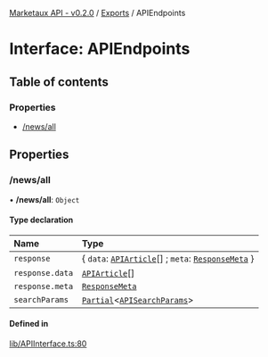 [Marketaux API - v0.2.0](../README.md) / [Exports](../modules.md) / APIEndpoints

# Interface: APIEndpoints

## Table of contents

### Properties

- [/news/all](APIEndpoints.md#/news/all)

## Properties

### /news/all

• **/news/all**: `Object`

#### Type declaration

| Name | Type |
| :------ | :------ |
| `response` | \{ `data`: [`APIArticle`](internal.APIArticle.md)[] ; `meta`: [`ResponseMeta`](ResponseMeta.md)  } |
| `response.data` | [`APIArticle`](internal.APIArticle.md)[] |
| `response.meta` | [`ResponseMeta`](ResponseMeta.md) |
| `searchParams` | [`Partial`]( https://www.typescriptlang.org/docs/handbook/utility-types.html#partialtype )\<[`APISearchParams`](APISearchParams.md)\> |

#### Defined in

[lib/APIInterface.ts:80](https://github.com/Viriatto/marketaux-api/blob/1d8313d/src/lib/APIInterface.ts#L80)
